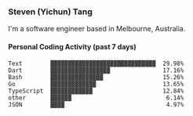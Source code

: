### Steven (Yichun) Tang

I'm a software engineer based in Melbourne, Australia.

#### Personal Coding Activity (past 7 days)
```
Text        ▓▓▓▓▓▓▓▓▓▓▓▓▓▓▓▓▓▓▓▓▓▓▓▓▓▓▓▓▓▓  29.98%
Dart        ▓▓▓▓▓▓▓▓▓▓▓▓▓▓▓▓▓               17.16%
Bash        ▓▓▓▓▓▓▓▓▓▓▓▓▓▓▓                 15.26%
Go          ▓▓▓▓▓▓▓▓▓▓▓▓▓                   13.65%
TypeScript  ▓▓▓▓▓▓▓▓▓▓▓▓                    12.84%
other       ▓▓▓▓▓▓                           6.14%
JSON        ▓▓▓▓                             4.97%
```
